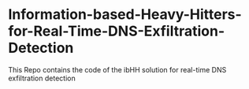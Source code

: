 # Information-based-Heavy-Hitters-for-Real-Time-DNS-Exfiltration-Detection

This Repo contains the code of the ibHH solution for real-time DNS exfiltration detection
